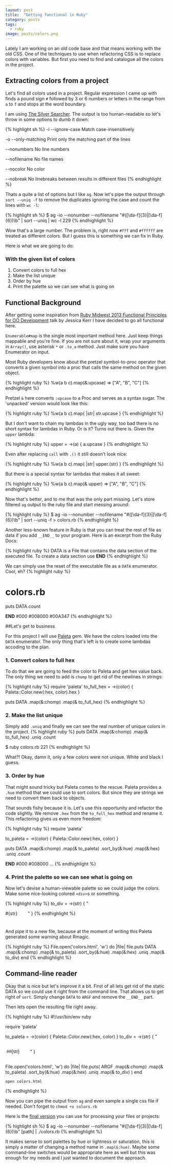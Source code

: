```yaml
---
layout: post
title:  "Getting functional in Ruby"
category: posts
tags:
  - ruby
image: posts/colors.png
---
```


Lately I am working on an old code base and that means working with the old CSS.
One of the techniques to use when refactoring CSS is to replace colors with variables.
But first you need to find and catalogue all the colors in the project.

## Extracting colors from a project

Let's find all colors used in a project. Regular expression I came up with finds
a pound sign `#` followed by 3 or 6 numbers or letters in the range from `a` to `f`
and stops at the word boundary.

I am using [The Silver Searcher](https://github.com/ggreer/the_silver_searcher).
The output is too human-readable so let's throw in some options to dumb it down:

{% highlight sh %}
-i --ignore-case
  Match case-insensitively

-o --only-matching
  Print only the matching part of the lines

--nonumbers
  No line numbers

--nofilename
  No file names

--nocolor
  No color

--nobreak
  No linebreaks between results in different files
{% endhighlight %}

Thats a quite a list of options but I like `ag`. Now let's pipe the output
through `sort --uniq -f` to remove the duplicates ignoring the case and count the lines with `wc -l`:

{% highlight sh %}
$ ag -io --nonumber --nofilename "#([\da-f]{3}|[\da-f]{6})\b" | sort --uniq | wc -l
229
{% endhighlight %}

Wow that's a large number. The problem is, right now `#fff` and `#ffffff`
are treated as different colors. But I guess this is something we can fix in Ruby.

Here is what we are going to do:

### With the given list of colors
1. Convert colors to full hex
2. Make the list unique
3. Order by hue
4. Print the palette so we can see what is going on

## Functional Background

After getting some inspiration from
[Ruby Midwest 2013 Functional Principles for OO Development](https://www.youtube.com/watch?v=tq5SQ4W3gRI)
talk by Jessica Kerr I have decided to go all functional here.

`Enumerable#map` is the single most important method here. Just keep things mappable and you're fine.
If you are not sure about it, wrap your arguments in `Array()`, use asterisk `*` or `.to_a` method.
Just make sure you have Enumerator on input.

Most Ruby developers know about the pretzel symbol-to-proc operator that converts a
given symbol into a proc that calls the same method on the given object.

{% highlight ruby %}
%w(a b c).map(&:upcase)
=> ["A", "B", "C"]
{% endhighlight %}

Pretzel `&` here converts `:upcase` to a Proc and serves as a syntax sugar.
The 'unpacked' version would look like this:

{% highlight ruby %}
%w(a b c).map{ |str| str.upcase }
{% endhighlight %}

But I don't want to chain my lambdas in the ugly way, too bad there is no short syntax
for lambdas in Ruby. Or is it? Turns out there is. Given the `upper` lambda:

{% highlight ruby %}
upper = ->(a) { a.upcase }
{% endhighlight %}

Even after replacing `call` with `.()` it still doesn't look nice:

{% highlight ruby %}
%w(a b c).map{ |str| upper.(str) }
{% endhighlight %}

But there is a special syntax for lambdas that makes it all sweet:

{% highlight ruby %}
%w(a b c).map(& upper)
=> ["A", "B", "C"]
{% endhighlight %}

Now that's better, and to me that was the only part missing.
Let's store filtered `ag` output to the ruby file and start messing around:

{% highlight ruby %}
$ ag -io --nonumber --nofilename "#([\da-f]{3}|[\da-f]{6})\b" | sort --uniq -f > colors.rb
{% endhighlight %}

Another less-known feature in Ruby is that you can treat the rest of file as data
if you add `__END__` to your program. Here is an excerpt from the Ruby Docs:

{% highlight ruby %}
DATA is a File that contains the data section of the executed file.
To create a data section use __END__
{% endhighlight %}

We can simply use the reset of the executable file as a `DATA` enumerator. Cool, eh?
{% highlight ruby %}
# colors.rb
puts DATA.count

__END__
#000
#008000
#00A347
{% endhighlight %}

##Let's get to business

For this project I will use [Paleta](https://github.com/jordanstephens/paleta) gem.
We have the colors loaded into the `DATA` enumerator. The only thing that's left is to
create some lambdas accoding to the plan.

### 1. Convert colors to full hex
To do that we are going to feed the color to Paleta and get hex value back. The only thing we need to add
is `chomp` to get rid of the newlines in strings:

{% highlight ruby %}
require 'paleta'
to_full_hex = ->(color) { Paleta::Color.new(:hex, color).hex }

puts DATA
  .map(&:chomp)
  .map(& to_full_hex)
{% endhighlight %}

### 2. Make the list unique
Simply add `.uniq` and finally we can see the real number of unique colors in the project.
{% highlight ruby %}
puts DATA
  .map(&:chomp)
  .map(& to_full_hex)
  .uniq
  .count

$ ruby colors.rb
221
{% endhighlight %}

What?! Okay, damn it, only a few colors were not unique. White and black I guess.

### 3. Order by hue
That might sound tricky but Paleta comes to the rescue.
Paleta provides a `.hue` method that we could use to sort colors. But since they are
strings we need to convert them back to objects.

That sounds fishy because it is. Let's use this opportunity and refactor the code slightly.
We remove `.hex` from the `to_full_hex` method and rename it. This refactoring
gives us even more freedom:

{% highlight ruby %}
require 'paleta'

to_paleta = ->(color) { Paleta::Color.new(:hex, color) }

puts DATA
  .map(&:chomp)
  .map(& to_paleta)
  .sort_by(&:hue)
  .map(&:hex)
  .uniq
  .count

  __END__
  #000
  #008000
  ...
{% endhighlight %}

### 4. Print the palette so we can see what is going on
Now let's devise a human-viewable palette so we could judge the colors.
Make some nice-looking colored `<div>`s or something.

{% highlight ruby %}
to_div = ->(str) {
  "<div style='width: 5em; height: 3em; display: inline-block; background: #{str}'>
  #{str}
  </div>"
}
{% endhighlight %}

And pipe it to a new file, because at the moment of writing this Paleta generated some
warning about Rmagic.

{% highlight ruby %}
File.open('colors.html', 'w') do |file|
  file.puts DATA
  .map(&:chomp)
  .map(& to_paleta)
  .sort_by(&:hue)
  .map(&:hex)
  .uniq
  .map(& to_div)
end
{% endhighlight %}

## Command-line reader
Okay that is nice but let's improve it a bit. First of all lets get rid of the static DATA
so we could use it right from the command line. That allows us to get right of `sort`.
Simply change `DATA` to `ARGF` and remove the `__END__` part.

Then lets open the resulting file right away.

{% highlight ruby %}
#!/usr/bin/env ruby

require 'paleta'

to_paleta = ->(color) { Paleta::Color.new(:hex, color) }
to_div = ->(str) {
  "<div style='font-family: sans-serif; width: 5em; height: 3em; border-radius 0.25em;
               line-height: 3em; display: inline-block; margin: 0.25em; text-align: center
               background: ##{str}'>
  ##{str}
  </div>"
}

File.open('colors.html', 'w') do |file|
  file.puts(
    ARGF
      .map(&:chomp)
      .map(& to_paleta)
      .sort_by(&:hue)
      .map(&:hex)
      .uniq
      .map(& to_div)
  )
end

`open colors.html`

{% endhighlight %}

Now you can pipe the output from `ag` and even sample a single css file if needed. Don't forget to `chmod +x colors.rb`

Here is the [final version](https://gist.github.com/firedev/1b3e03afd9c7fca93207)
you can use for processing your files or projects:

{% highlight sh %}
$ ag -io --nonumber --nofilename "#([\da-f]{3}|[\da-f]{6})\b" [path] | ./colors.rb
{% endhighlight %}

It makes sense to sort palettes by hue or lightness or saturation, this is simply
a matter of changing a method name in `.map(&:hue)`. Maybe some command-line switches
would be appropriate here as well but this was enough for my needs and I just
wanted to document the approach.
